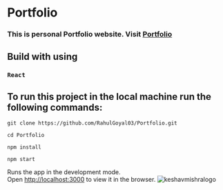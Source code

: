 # Portfolio

### This is personal Portfolio website. Visit [Portfolio](https://therahulgoyal.vercel.app/)

## Build with using
### `React `

## To run this project in the local machine run the following commands:
```
git clone https://github.com/RahulGoyal03/Portfolio.git
```
```
cd Portfolio
```
```
npm install
```
``` 
npm start
```

Runs the app in the development mode.\
Open [http://localhost:3000](http://localhost:3000) to view it in the browser.
![keshavmishralogo](https://user-images.githubusercontent.com/87552836/154631337-36738c6c-c851-46af-a0f1-2182ac549685.png)
